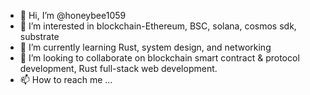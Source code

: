 - 👋 Hi, I’m @honeybee1059
- 👀 I’m interested in blockchain-Ethereum, BSC, solana, cosmos sdk, substrate
- 🌱 I’m currently learning Rust, system design, and networking
- 💞️ I’m looking to collaborate on blockchain smart contract & protocol development, Rust full-stack web development.
- 📫 How to reach me ...

<!---
honeybee1059/honeybee1059 is a ✨ special ✨ repository because its `README.md` (this file) appears on your GitHub profile.
You can click the Preview link to take a look at your changes.
--->
